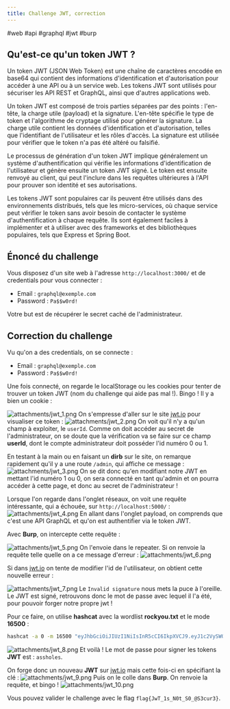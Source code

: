 ```yaml
---
title: Challenge JWT, correction
---
```


#web #api #graphql #jwt #burp

## Qu'est-ce qu'un token JWT ?

Un token JWT (JSON Web Token) est une chaîne de caractères encodée en base64 qui contient des informations d'identification et d'autorisation pour accéder à une API ou à un service web. Les tokens JWT sont utilisés pour sécuriser les API REST et GraphQL, ainsi que d'autres applications web.

Un token JWT est composé de trois parties séparées par des points : l'en-tête, la charge utile (payload) et la signature. L'en-tête spécifie le type de token et l'algorithme de cryptage utilisé pour générer la signature. La charge utile contient les données d'identification et d'autorisation, telles que l'identifiant de l'utilisateur et les rôles d'accès. La signature est utilisée pour vérifier que le token n'a pas été altéré ou falsifié.

Le processus de génération d'un token JWT implique généralement un système d'authentification qui vérifie les informations d'identification de l'utilisateur et génère ensuite un token JWT signé. Le token est ensuite renvoyé au client, qui peut l'inclure dans les requêtes ultérieures à l'API pour prouver son identité et ses autorisations.

Les tokens JWT sont populaires car ils peuvent être utilisés dans des environnements distribués, tels que les micro-services, où chaque service peut vérifier le token sans avoir besoin de contacter le système d'authentification à chaque requête. Ils sont également faciles à implémenter et à utiliser avec des frameworks et des bibliothèques populaires, tels que Express et Spring Boot.

## Énoncé du challenge

Vous disposez d'un site web à l'adresse `http://localhost:3000/` et de credentials pour vous connecter :
- Email : `graphql@exemple.com`
- Password : `Pa$$w0rd!`

Votre but est de récupérer le secret caché de l'administrateur.

## Correction du challenge

Vu qu'on a des credentials, on se connecte :

- Email : `graphql@exemple.com`
- Password : `Pa$$w0rd!`

Une fois connecté, on regarde le localStorage ou les cookies pour tenter de trouver un token JWT (nom du challenge qui aide pas mal !).
Bingo ! Il y a bien un cookie :

![attachments/jwt_1.png](attachments/jwt_1.png)
On s'empresse d'aller sur le site [jwt.io](https://jwt.io) pour visualiser ce token :
![attachments/jwt_2.png](attachments/jwt_2.png)
On voit qu'il n'y a qu'un champ à exploiter, le `userId`.
Comme on doit accéder au secret de l'administrateur, on se doute que la vérification va se faire sur ce champ **userId**, dont le compte administrateur doit posséder l'id numéro 0 ou 1.

En testant à la main ou en faisant un **dirb** sur le site, on remarque rapidement qu'il y a une route `/admin`, qui affiche ce message :
![attachments/jwt_3.png](attachments/jwt_3.png)
On se dit donc qu'en modifiant notre JWT en mettant l'id numéro 1 ou 0, on sera connecté en tant qu'admin et on pourra accéder à cette page, et donc au secret de l'administrateur !

Lorsque l'on regarde dans l'onglet réseaux, on voit une requête intéressante, qui a échouée, sur `http://localhost:5000/` :
![attachments/jwt_4.png](attachments/jwt_4.png)
En allant dans l'onglet payload, on comprends que c'est une API GraphQL et qu'on est authentifier via le token JWT.

Avec **Burp**, on intercepte cette requête :

![attachments/jwt_5.png](attachments/jwt_5.png)
On l'envoie dans le repeater.
Si on renvoie la requête telle quelle on a ce message d'erreur :
![attachments/jwt_6.png](attachments/jwt_6.png)

Si dans [jwt.io](https://jwt.io) on tente de modifier l'id de l'utilisateur, on obtient cette nouvelle erreur :

![attachments/jwt_7.png](attachments/jwt_7.png)
Le `Invalid signature` nous mets la puce à l'oreille. Le JWT est signé, retrouvons donc le mot de passe avec lequel il l'a été, pour pouvoir forger notre propre jwt !

Pour ce faire, on utilise **hashcat**  avec la wordlist **rockyou.txt** et le mode **16500** :
```bash
hashcat -a 0 -m 16500 "eyJhbGciOiJIUzI1NiIsInR5cCI6IkpXVCJ9.eyJ1c2VySWQiOjIsImlhdCI6MTY3ODgxNTcxMH0.52WMLQlg-bPooX8ca2iV5NNvdkBH8mWu0MdryUI2Wm4" /usr/share/wordlists/rockyou.txt
```
![attachments/jwt_8.png](attachments/jwt_8.png)
Et voilà ! Le mot de passe pour signer les tokens **JWT** est : `assholes`.

On forge donc un nouveau **JWT** sur [jwt.io](https://www.jwt.io) mais cette fois-ci en spécifiant la clé :
![attachments/jwt_9.png](attachments/jwt_9.png)
Puis on le colle dans **Burp**. On renvoie la requête, et bingo !
![attachments/jwt_10.png](attachments/jwt_10.png)

Vous pouvez valider le challenge avec le flag `flag{JwT_1s_N0t_S0_@S3cur3}`.
